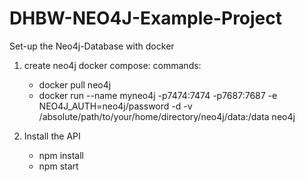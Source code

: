 # DHBW-NEO4J-Example-Project

Set-up the Neo4j-Database with docker

1. create neo4j docker compose:
commands:
    - docker pull neo4j
    - docker run --name myneo4j -p7474:7474 -p7687:7687 -e NEO4J_AUTH=neo4j/password -d -v /absolute/path/to/your/home/directory/neo4j/data:/data neo4j

2. Install the API
   - npm install
   - npm start

            
    